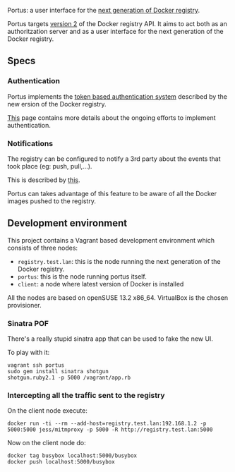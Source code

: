 Portus: a user interface for the [next generation of Docker registry](https://github.com/docker/distribution).

Portus targets [version 2](https://github.com/docker/distribution/blob/master/docs/spec/api.md)
of the Docker registry API. It aims to act both as
an authoritzation server and as a user interface for the next generation of the
Docker registry.

## Specs


### Authentication

Portus implements the [token based authentication system](https://github.com/docker/distribution/blob/master/docs/spec/auth/token.md)
described by the new ersion of the Docker registry.

[This](https://gitlab.suse.de/docker/portus/wikis/authentication-process) page
contains more details about the ongoing efforts to implement authentication.

### Notifications

The registry can be configured to notify a 3rd party about the events that took
place (eg: push, pull,...).

This is described by [this](https://github.com/docker/distribution/blob/master/docs/notifications.md).

Portus can takes advantage of this feature to be aware of all the Docker images
pushed to the registry.

## Development environment

This project contains a Vagrant based development environment which consists of
three nodes:

  * `registry.test.lan`: this is the node running the next generation of the
    Docker registry.
  * `portus`: this is the node running portus itself.
  * `client`: a node where latest version of Docker is installed

All the nodes are based on openSUSE 13.2 x86_64. VirtualBox is the chosen
provisioner.


### Sinatra POF

There's a really stupid sinatra app that can be used to fake the new UI.

To play with it:

```
vagrant ssh portus
sudo gem install sinatra shotgun
shotgun.ruby2.1 -p 5000 /vagrant/app.rb
```

### Intercepting all the traffic sent to the registry

On the client node execute:

```
docker run -ti --rm --add-host=registry.test.lan:192.168.1.2 -p 5000:5000 jess/mitmproxy -p 5000 -R http://registry.test.lan:5000
```

Now on the client node do:

```
docker tag busybox localhost:5000/busybox
docker push localhost:5000/busybox
```
